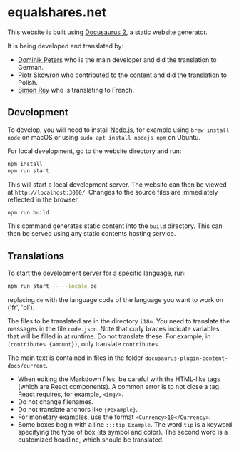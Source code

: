 # equalshares.net

This website is built using [Docusaurus 2](https://docusaurus.io/), a static website generator.

It is being developed and translated by:

* [Dominik Peters](http://dominik-peters.de/) who is the main developer and did the translation to German.
* [Piotr Skowron](https://www.mimuw.edu.pl/~ps219737/) who contributed to the content and did the translation to Polish.
* [Simon Rey](https://simonrey.fr/) who is translating to French.

## Development

To develop, you will need to install [Node.js](https://nodejs.org/en/), for example using `brew install node` on macOS or using `sudo apt install nodejs npm` on Ubuntu.

For local development, go to the website directory and run:

```bash
npm install
npm run start
```

This will start a local development server. The website can then be viewed at `http://localhost:3000/`. Changes to the source files are immediately reflected in the browser.

```bash
npm run build
```

This command generates static content into the `build` directory. This can then be served using any static contents hosting service.

## Translations

To start the development server for a specific language, run:

```bash
npm run start -- --locale de
```

replacing `de` with the language code of the language you want to work on ('fr', 'pl').

The files to be translated are in the directory `i18n`. You need to translate the messages in the file `code.json`. Note that curly braces indicate variables that will be filled in at runtime. Do not translate these. For example, in `(contributes {amount})`, only translate `contributes`.

The main text is contained in files in the folder `docusaurus-plugin-content-docs/current`. 

* When editing the Markdown files, be careful with the HTML-like tags (which are React components). A common error is to not close a tag. React requires, for example, `<img/>`.
* Do not change filenames.
* Do not translate anchors like `{#example}`.
* For monetary examples, use the format `<Currency>10</Currency>`.
* Some boxes begin with a line `:::tip Example`. The word `tip` is a keyword specifying the type of box (its symbol and color). The second word is a customized headline, which should be translated.
